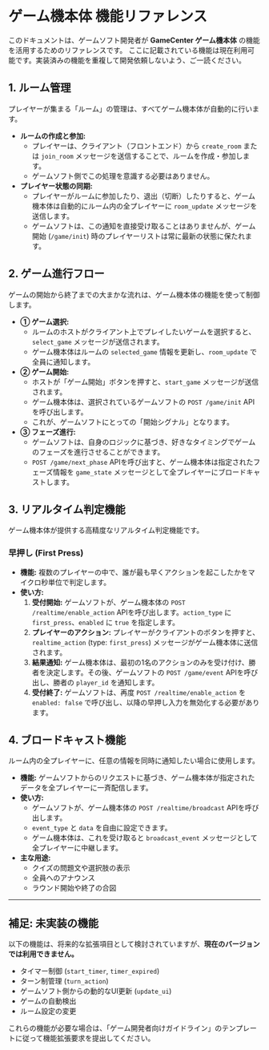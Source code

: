 # ゲーム機本体 機能リファレンス

このドキュメントは、ゲームソフト開発者が **GameCenter ゲーム機本体** の機能を活用するためのリファレンスです。
ここに記載されている機能は現在利用可能です。実装済みの機能を重複して開発依頼しないよう、ご一読ください。

## 1. ルーム管理

プレイヤーが集まる「ルーム」の管理は、すべてゲーム機本体が自動的に行います。

- **ルームの作成と参加:**
    - プレイヤーは、クライアント（フロントエンド）から `create_room` または `join_room` メッセージを送信することで、ルームを作成・参加します。
    - ゲームソフト側でこの処理を意識する必要はありません。
- **プレイヤー状態の同期:**
    - プレイヤーがルームに参加したり、退出（切断）したりすると、ゲーム機本体は自動的にルーム内の全プレイヤーに `room_update` メッセージを送信します。
    - ゲームソフトは、この通知を直接受け取ることはありませんが、ゲーム開始 (`/game/init`) 時のプレイヤーリストは常に最新の状態に保たれます。

## 2. ゲーム進行フロー

ゲームの開始から終了までの大まかな流れは、ゲーム機本体の機能を使って制御します。

- **① ゲーム選択:**
    - ルームのホストがクライアント上でプレイしたいゲームを選択すると、`select_game` メッセージが送信されます。
    - ゲーム機本体はルームの `selected_game` 情報を更新し、`room_update` で全員に通知します。
- **② ゲーム開始:**
    - ホストが「ゲーム開始」ボタンを押すと、`start_game` メッセージが送信されます。
    - ゲーム機本体は、選択されているゲームソフトの `POST /game/init` APIを呼び出します。
    - これが、ゲームソフトにとっての「開始シグナル」となります。
- **③ フェーズ進行:**
    - ゲームソフトは、自身のロジックに基づき、好きなタイミングでゲームのフェーズを進行させることができます。
    - `POST /game/next_phase` APIを呼び出すと、ゲーム機本体は指定されたフェーズ情報を `game_state` メッセージとして全プレイヤーにブロードキャストします。

## 3. リアルタイム判定機能

ゲーム機本体が提供する高精度なリアルタイム判定機能です。

### 早押し (First Press)

- **機能:** 複数のプレイヤーの中で、誰が最も早くアクションを起こしたかをマイクロ秒単位で判定します。
- **使い方:**
    1.  **受付開始:** ゲームソフトが、ゲーム機本体の `POST /realtime/enable_action` APIを呼び出します。`action_type` に `first_press`、`enabled` に `true` を指定します。
    2.  **プレイヤーのアクション:** プレイヤーがクライアントのボタンを押すと、`realtime_action` (type: `first_press`) メッセージがゲーム機本体に送信されます。
    3.  **結果通知:** ゲーム機本体は、最初の1名のアクションのみを受け付け、勝者を決定します。その後、ゲームソフトの `POST /game/event` APIを呼び出し、勝者の `player_id` を通知します。
    4.  **受付終了:** ゲームソフトは、再度 `POST /realtime/enable_action` を `enabled: false` で呼び出し、以降の早押し入力を無効化する必要があります。

## 4. ブロードキャスト機能

ルーム内の全プレイヤーに、任意の情報を同時に通知したい場合に使用します。

- **機能:** ゲームソフトからのリクエストに基づき、ゲーム機本体が指定されたデータを全プレイヤーに一斉配信します。
- **使い方:**
    - ゲームソフトが、ゲーム機本体の `POST /realtime/broadcast` APIを呼び出します。
    - `event_type` と `data` を自由に設定できます。
    - ゲーム機本体は、これを受け取ると `broadcast_event` メッセージとして全プレイヤーに中継します。
- **主な用途:**
    - クイズの問題文や選択肢の表示
    - 全員へのアナウンス
    - ラウンド開始や終了の合図

---

## 補足: 未実装の機能

以下の機能は、将来的な拡張項目として検討されていますが、**現在のバージョンでは利用できません。**

-   タイマー制御 (`start_timer`, `timer_expired`)
-   ターン制管理 (`turn_action`)
-   ゲームソフト側からの動的なUI更新 (`update_ui`)
-   ゲームの自動検出
-   ルーム設定の変更

これらの機能が必要な場合は、「ゲーム開発者向けガイドライン」のテンプレートに従って機能拡張要求を提出してください。
